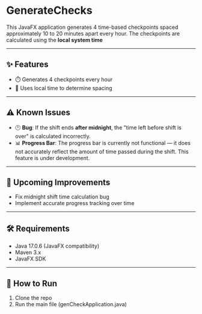 # GenerateChecks
This JavaFX application generates 4 time-based checkpoints spaced approximately 10 to 20 minutes apart every hour. The checkpoints are calculated using the **local system time**

---

## ✨ Features

- ⏱️ Generates 4 checkpoints every hour
- 📍 Uses local time to determine spacing
---

## ⚠️ Known Issues

- 🕛 **Bug**: If the shift ends **after midnight**, the "time left before shift is over" is calculated incorrectly.
- 📊 **Progress Bar**: The progress bar is currently not functional — it does not accurately reflect the amount of time passed during the shift. This feature is under development.

---

## 🚧 Upcoming Improvements

- Fix midnight shift time calculation bug
- Implement accurate progress tracking over time

---

## 🛠️ Requirements
- Java 17.0.6 (JavaFX compatibility)
- Maven 3.x
- JavaFX SDK

---

## 📂 How to Run

1. Clone the repo
2. Run the main file (genCheckApplication.java)
